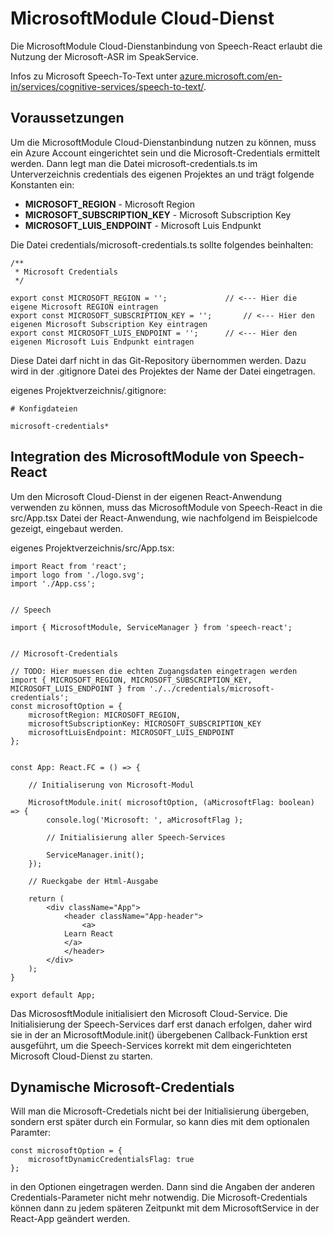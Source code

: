 # MicrosoftModule Cloud-Dienst

Die MicrosoftModule Cloud-Dienstanbindung von Speech-React erlaubt die Nutzung der Microsoft-ASR im SpeakService.

Infos zu Microsoft Speech-To-Text unter [azure.microsoft.com/en-in/services/cognitive-services/speech-to-text/](https://azure.microsoft.com/en-in/services/cognitive-services/speech-to-text/).


## Voraussetzungen

Um die MicrosoftModule Cloud-Dienstanbindung nutzen zu können, muss ein Azure Account eingerichtet sein und die Microsoft-Credentials ermittelt werden. Dann legt man die Datei microsoft-credentials.ts im Unterverzeichnis credentials des eigenen Projektes an und trägt folgende Konstanten ein:

* **MICROSOFT_REGION** - Microsoft Region
* **MICROSOFT_SUBSCRIPTION_KEY** - Microsoft Subscription Key
* **MICROSOFT_LUIS_ENDPOINT** - Microsoft Luis Endpunkt


Die Datei credentials/microsoft-credentials.ts sollte folgendes beinhalten:

	/**
	 * Microsoft Credentials
	 */
	
	export const MICROSOFT_REGION = ''; 			// <--- Hier die eigene Microsoft REGION eintragen
	export const MICROSOFT_SUBSCRIPTION_KEY = '';   	// <--- Hier den eigenen Microsoft Subscription Key eintragen 
	export const MICROSOFT_LUIS_ENDPOINT = '';   	// <--- Hier den eigenen Microsoft Luis Endpunkt eintragen


Diese Datei darf nicht in das Git-Repository übernommen werden. Dazu wird in der .gitignore Datei des Projektes der Name der Datei eingetragen.

eigenes Projektverzeichnis/.gitignore:
 
	# Konfigdateien

	microsoft-credentials*


## Integration des MicrosoftModule von Speech-React

Um den Microsoft Cloud-Dienst in der eigenen React-Anwendung verwenden zu können, muss das MicrosoftModule von Speech-React in die src/App.tsx Datei der React-Anwendung, wie nachfolgend im Beispielcode gezeigt, eingebaut werden.

eigenes Projektverzeichnis/src/App.tsx:


	import React from 'react';
	import logo from './logo.svg';
	import './App.css';
	
	
	// Speech 
	
	import { MicrosoftModule, ServiceManager } from 'speech-react';
	
	
	// Microsoft-Credentials
	
	// TODO: Hier muessen die echten Zugangsdaten eingetragen werden
	import { MICROSOFT_REGION, MICROSOFT_SUBSCRIPTION_KEY, MICROSOFT_LUIS_ENDPOINT } from './../credentials/microsoft-credentials';
	const microsoftOption = {
	  	microsoftRegion: MICROSOFT_REGION,
	  	microsoftSubscriptionKey: MICROSOFT_SUBSCRIPTION_KEY
		microsoftLuisEndpoint: MICROSOFT_LUIS_ENDPOINT
	};
	
	
	const App: React.FC = () => {

		// Initialiserung von Microsoft-Modul

		MicrosoftModule.init( microsoftOption, (aMicrosoftFlag: boolean) => {
			console.log('Microsoft: ', aMicrosoftFlag );        
	
		   	// Initialisierung aller Speech-Services
	
			ServiceManager.init();
    	});

	   	// Rueckgabe der Html-Ausgabe
	
		return (
	   		<div className="App">
				<header className="App-header">
					<a>
	          	Learn React
	          	</a>
	        	</header>
	    	</div>
	   	);
	}

	export default App;
	

Das MicrososftModule initialisiert den Microsoft Cloud-Service. Die Initialisierung der Speech-Services darf erst danach erfolgen, daher wird sie in der an MicrosoftModule.init() übergebenen Callback-Funktion erst ausgeführt, um die Speech-Services korrekt mit dem eingerichteten Microsoft Cloud-Dienst zu starten.


## Dynamische Microsoft-Credentials

Will man die Microsoft-Credetials nicht bei der Initialisierung übergeben, sondern erst später durch ein Formular, so kann dies mit dem optionalen Paramter: 

	const microsoftOption = {
		microsoftDynamicCredentialsFlag: true 
	};
	
in den Optionen eingetragen werden. Dann sind die Angaben der anderen Credentials-Parameter nicht mehr notwendig.
Die Microsoft-Credentials können dann zu jedem späteren Zeitpunkt mit dem MicrosoftService in der React-App geändert werden.




